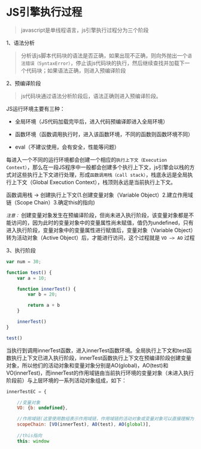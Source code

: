 <!--
 * @Author: tim
 * @Date: 2020-10-12 09:41:21
 * @LastEditors: tim
 * @LastEditTime: 2020-10-12 10:56:42
 * @Description: 
-->
# JS引擎执行过程
> javascript是单线程语言，js引擎执行过程分为三个阶段

1、语法分析
>分析该js脚本代码块的语法是否正确，如果出现不正确，则向外抛出一个`语法错误（SyntaxError）`，停止该js代码块的执行，然后继续查找并加载下一个代码块；如果语法正确，则进入预编译阶段

2、预编译阶段
> js代码块通过语法分析阶段后，语法正确则进入预编译阶段。

JS运行环境主要有三种：

* 全局环境（JS代码加载完毕后，进入代码预编译即进入全局环境）

* 函数环境（函数调用执行时，进入该函数环境，不同的函数则函数环境不同）

* eval（不建议使用，会有安全，性能等问题）

每进入一个不同的运行环境都会创建一个相应的`执行上下文（Execution Context）`，那么在一段JS程序中一般都会创建多个执行上下文，js引擎会以栈的方式对这些执行上下文进行处理，形成`函数调用栈（call stack）`，栈底永远是全局执行上下文（Global Execution Context），栈顶则永远是当前执行上下文。

函数调用栈 -> 创建执行上下文(1.创建变量对象（Variable Object）2.建立作用域链（Scope Chain）3.确定this的指向)

*`注意：`*
创建变量对象发生在预编译阶段，但尚未进入执行阶段，该变量对象都是不能访问的，因为此时的变量对象中的变量属性尚未赋值，值仍为undefined，只有进入执行阶段，变量对象中的变量属性进行赋值后，变量对象（Variable Object）转为活动对象（Active Object）后，才能进行访问，这个过程就是 `VO –> AO` 过程

3、执行阶段
``` js
var num = 30;

function test() {
    var a = 10;

    function innerTest() {
        var b = 20;

        return a + b
    }

    innerTest()
}

test()
```

当执行到调用innerTest函数，进入innerTest函数环境。全局执行上下文和test函数执行上下文已进入执行阶段，innerTest函数执行上下文在预编译阶段创建变量对象，所以他们的活动对象和变量对象分别是AO(global)，AO(test)和VO(innerTest)，而innerTest的作用域链由当前执行环境的变量对象（未进入执行阶段前）与上层环境的一系列活动对象组成，如下：

``` js
innerTestEC = {

    //变量对象
    VO: {b: undefined}, 

    //作用域链(这里使用数组表示作用域链，作用域链的活动对象或变量对象可以直接理解为作用域)
    scopeChain: [VO(innerTest), AO(test), AO(global)],  
    
    //this指向
    this: window
```